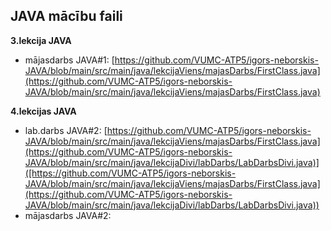## JAVA mācību faili

**3.lekcija JAVA**
- mājasdarbs JAVA#1: [https://github.com/VUMC-ATP5/igors-neborskis-JAVA/blob/main/src/main/java/lekcijaViens/majasDarbs/FirstClass.java](https://github.com/VUMC-ATP5/igors-neborskis-JAVA/blob/main/src/main/java/lekcijaViens/majasDarbs/FirstClass.java)

**4.lekcijas JAVA**
- lab.darbs JAVA#2: [https://github.com/VUMC-ATP5/igors-neborskis-JAVA/blob/main/src/main/java/lekcijaViens/majasDarbs/FirstClass.java](https://github.com/VUMC-ATP5/igors-neborskis-JAVA/blob/main/src/main/java/lekcijaDivi/labDarbs/LabDarbsDivi.java)]([https://github.com/VUMC-ATP5/igors-neborskis-JAVA/blob/main/src/main/java/lekcijaViens/majasDarbs/FirstClass.java](https://github.com/VUMC-ATP5/igors-neborskis-JAVA/blob/main/src/main/java/lekcijaDivi/labDarbs/LabDarbsDivi.java))
- mājasdarbs JAVA#2: 
